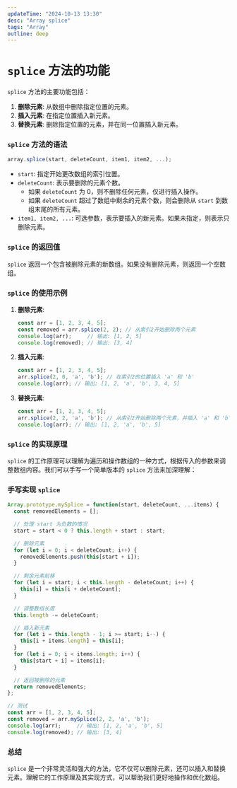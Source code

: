 ```yaml
---
updateTime: "2024-10-13 13:30"
desc: "Array splice"
tags: "Array"
outline: deep
---
```


# `splice` 方法的功能

`splice` 方法的主要功能包括：
1. **删除元素**: 从数组中删除指定位置的元素。
2. **插入元素**: 在指定位置插入新元素。
3. **替换元素**: 删除指定位置的元素，并在同一位置插入新元素。

### `splice` 方法的语法

```javascript
array.splice(start, deleteCount, item1, item2, ...);
```

- `start`: 指定开始更改数组的索引位置。
- `deleteCount`: 表示要删除的元素个数。
  - 如果 `deleteCount` 为 0，则不删除任何元素，仅进行插入操作。
  - 如果 `deleteCount` 超过了数组中剩余的元素个数，则会删除从 `start` 到数组末尾的所有元素。
- `item1, item2, ...`: 可选参数，表示要插入的新元素。如果未指定，则表示只删除元素。

### `splice` 的返回值

`splice` 返回一个包含被删除元素的新数组。如果没有删除元素，则返回一个空数组。

### `splice` 的使用示例

1. **删除元素**:
   ```javascript
   const arr = [1, 2, 3, 4, 5];
   const removed = arr.splice(2, 2); // 从索引2开始删除两个元素
   console.log(arr);     // 输出: [1, 2, 5]
   console.log(removed); // 输出: [3, 4]
   ```

2. **插入元素**:
   ```javascript
   const arr = [1, 2, 3, 4, 5];
   arr.splice(2, 0, 'a', 'b'); // 在索引2的位置插入 'a' 和 'b'
   console.log(arr); // 输出: [1, 2, 'a', 'b', 3, 4, 5]
   ```

3. **替换元素**:
   ```javascript
   const arr = [1, 2, 3, 4, 5];
   arr.splice(2, 2, 'a', 'b'); // 从索引2开始删除两个元素，并插入 'a' 和 'b'
   console.log(arr); // 输出: [1, 2, 'a', 'b', 5]
   ```

### `splice` 的实现原理

`splice` 的工作原理可以理解为遍历和操作数组的一种方式，根据传入的参数来调整数组内容。我们可以手写一个简单版本的 `splice` 方法来加深理解：

### 手写实现 `splice`

```javascript
Array.prototype.mySplice = function(start, deleteCount, ...items) {
  const removedElements = [];

  // 处理 start 为负数的情况
  start = start < 0 ? this.length + start : start;

  // 删除元素
  for (let i = 0; i < deleteCount; i++) {
    removedElements.push(this[start + i]);
  }

  // 剩余元素前移
  for (let i = start; i < this.length - deleteCount; i++) {
    this[i] = this[i + deleteCount];
  }

  // 调整数组长度
  this.length -= deleteCount;

  // 插入新元素
  for (let i = this.length - 1; i >= start; i--) {
    this[i + items.length] = this[i];
  }
  for (let i = 0; i < items.length; i++) {
    this[start + i] = items[i];
  }

  // 返回被删除的元素
  return removedElements;
};

// 测试
const arr = [1, 2, 3, 4, 5];
const removed = arr.mySplice(2, 2, 'a', 'b');
console.log(arr);     // 输出: [1, 2, 'a', 'b', 5]
console.log(removed); // 输出: [3, 4]
```

### 总结

`splice` 是一个非常灵活和强大的方法，它不仅可以删除元素，还可以插入和替换元素。理解它的工作原理及其实现方式，可以帮助我们更好地操作和优化数组。